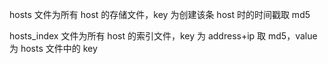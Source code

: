 hosts 文件为所有 host 的存储文件，key 为创建该条 host 时的时间戳取 md5

hosts_index 文件为所有 host 的索引文件，key 为 address+ip 取 md5，value 为 hosts 文件中的 key